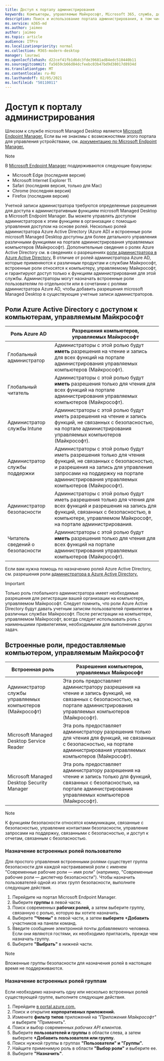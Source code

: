 ```yaml
---
title: Доступ к порталу администрирования
keywords: Компьютеры, управляемые Майкрософт, Microsoft 365, служба, документация
description: Поиск и использование портала администрирования, в том числе управление доступом к нему.
ms.service: m365-md
ms.author: jaimeo
author: jaimeo
ms.topic: article
audience: ITPro
ms.localizationpriority: normal
ms.collection: M365-modern-desktop
manager: laurawi
ms.openlocfilehash: d22cef41fb1d6dc3fde39681ad84edc510440b11
ms.sourcegitcommit: fa5659cb66d84dcfeebc03b47bd9d38017d8934d
ms.translationtype: MT
ms.contentlocale: ru-RU
ms.lasthandoff: 02/05/2021
ms.locfileid: "50110011"
---
```

# <a name="access-the-admin-portal"></a>Доступ к порталу администрирования

Шлюзом к службе microsoft Managed Desktop является [Microsoft Endpoint Manager.](https://endpoint.microsoft.com/) Если вы не знакомы с возможностями этого портала для управления устройствами, см. [документацию по Microsoft Endpoint Manager.](https://docs.microsoft.com/mem/)

> [!NOTE]
> В [Microsoft Endpoint Manager](https://endpoint.microsoft.com/) поддерживаются следующие браузеры:
> - Microsoft Edge (последняя версия)
> - Microsoft Internet Explorer 11.
> - Safari (последняя версия, только для Mac)
> - Chrome (последняя версия)
> - Firefox (последняя версия)

Учетной записи администратора требуются определенные разрешения для доступа к административным функциям microsoft Managed Desktop в Microsoft Endpoint Manager. Вы можете управлять доступом администраторов к этим функциям в организации с помощью управления доступом на основе ролей. Несколько ролей администратора Azure Active Directory (Azure AD) и встроенные роли microsoft Managed Desktop доступны для более детального управления различными функциями на портале администрирования управляемых компьютеров (Майкрософт). Дополнительные сведения о ролях Azure Active Directory см. в сведениях о разрешениях [роли администратора в Azure Active Directory.](https://docs.microsoft.com/azure/active-directory/users-groups-roles/directory-assign-admin-roles) В отличие от ролей администратора Azure AD, которые применяются к различным продуктам и службам Майкрософт, встроенные роли относятся к компьютеру, управляемому Майкрософт, и гарантируют доступ только к функциям администрирования для этой службы. Администраторы могут назначать встроенные роли пользователям по отдельности или в сочетании с ролями администратора Azure AD, чтобы добавить разрешения microsoft Managed Desktop в существующие учетные записи администраторов.

## <a name="azure-active-directory-roles-with-microsoft-managed-desktop-access"></a>Роли Azure Active Directory с доступом к компьютерам, управляемым Майкрософт

|Роль Azure AD  |Разрешения компьютеров, управляемых Майкрософт  |
|---------|---------|
|Глобальный администратор     | Администраторы с этой ролью будут **иметь** разрешения на чтение и запись для всех функций на портале администрирования управляемых компьютеров (Майкрософт).         |
|Глобальный читатель     | Администраторы с этой ролью будут **иметь** разрешения только для чтения для всех функций на портале администрирования управляемых компьютеров (Майкрософт).         |
|Администратор службы Intune     |  Администраторы с этой  ролью будут иметь разрешения на чтение и запись функций, не связанных с безопасностью, на портале администрирования управляемых компьютеров (Майкрософт).       |
|Администратор службы поддержки     | Администраторы с этой  ролью будут иметь разрешения только для  чтения функций, не связанных с безопасностью, и разрешения на запись для управления запросами на поддержку на портале администрирования управляемых компьютеров (Майкрософт).         |
|Администратор безопасности | Администраторы с этой  ролью будут иметь разрешения  только для чтения для всех функций и разрешения на запись для функций, связанных с безопасностью, в компьютере, управляемом Майкрософт, на портале администрирования. |
|Читатель сведений о безопасности |Администраторы с этой ролью будут **иметь** разрешения только для чтения для всех функций на портале администрирования управляемых компьютеров (Майкрософт).|

Если вам нужна помощь по назначению ролей Azure Active Directory, см. разрешения роли [администратора в Azure Active Directory.](https://docs.microsoft.com/azure/active-directory/users-groups-roles/directory-assign-admin-roles)

> [!IMPORTANT]
> Только роль глобального администратора имеет  необходимые разрешения для регистрации вашей организации на компьютере, управляемом Майкрософт. Следует помнить, что роли Azure Active Directory будут давать учетным записям пользователей привилегии в различных службах Майкрософт. После регистрации на компьютере, управляемом Майкрософт, всегда  следует использовать роль с наименьшими привилегиями, необходимыми для выполнения других задач.

## <a name="built-in-roles-provided-by-microsoft-managed-desktop"></a>Встроенные роли, предоставляемые компьютером, управляемым Майкрософт


|Встроенная роль  |Разрешения компьютеров, управляемых Майкрософт  |
|---------|---------|
|Администратор службы управляемых компьютеров (Майкрософт)  | Эта роль предоставляет администратору разрешения на  чтение и запись функций, не связанных с безопасностью, на портале администрирования управляемых компьютеров (Майкрософт).  |
|Microsoft Managed Desktop Service Reader | Эта роль предоставляет администратору разрешения только  для чтения для функций, не связанных с безопасностью, на портале администрирования управляемых компьютеров (Майкрософт). |
|Microsoft Managed Desktop Security Manager |Эта роль предоставляет администратору разрешения на  чтение и запись только для функций, связанных с безопасностью, на портале администрирования управляемых компьютеров (Майкрософт).   |

> [!NOTE]
> К функциям безопасности относятся коммуникации, связанные с безопасностью, управление контактами безопасности, управление запросами на поддержку, связанными с безопасностью, и доступ к отчетам, связанным с безопасностью. 

### <a name="assigning-built-in-roles-to-user"></a>Назначение встроенных ролей пользователю

Для простого управления встроенными ролями существует группа безопасности для каждой настраиваемой роли с именем "Современные рабочие роли _—_ имя роли" (например, "Современные рабочие роли — диспетчер безопасности"). Чтобы назначить пользователей одной из этих групп безопасности, выполните следующие действия.
1.  Перейдите на портал Microsoft Endpoint Manager.
2.  Выберите **группы** в левой части.
3.  Поиск современных **рабочих ролей,** а затем выберите группу, связанную с ролью, которую вы хотите назначить. 
4.  Выберите **"Члены"** в левой части, а затем **выберите +Добавить** участников на панели команд.
5.  Введите сообщение электронной почты добавляемого человека. Если они являются гостями, их необходимо пригласить, прежде чем назначать группу.
6.  Выберите **"Выбрать"** в нижней части.

> [!NOTE]
> Вложенные группы безопасности для назначения ролей в настоящее время не поддерживаются. 

### <a name="assigning-built-in-roles-to-groups"></a>Назначение встроенных ролей группам

Если необходимо назначить одну или несколько встроенных ролей существующей группе, выполните следующие действия.
1. Перейдите [в portal.azure.com.](https://portal.azure.com/)
2. Поиск и открытие **корпоративных приложений.**
3. Измените **фильтр типов** приложений на _"Приложения Майкрософт"_ и выберите "Применить". 
4. Поиск и выбор современных _рабочих API клиентов._
5. Выберите **пользователей и группы** в области слева, а затем выберите **+Добавить пользователя или группу.**
6. Поиск нужной группы в группах **"Пользователи" и "Группы".**
7. Найщите применимую роль в области **"Выбор роли"** и выберите ее.
8. Выберите **"Назначить"**.
 
